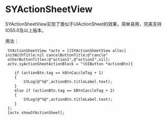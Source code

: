 # SYActionSheetView

SYActionSheetView实现了类似于UIActionSheet的效果，简单易用，完美支持IOS5.0及以上版本。

用法：
   
     SYActionSheetView *actv = [[SYActionSheetView alloc] initWithTitle:nil cancelButtonTitle:@"cancle"      
     otherButtonTitles:@"action1",@"action2",nil];
     actv.syActionSheetActionBlock = ^(UIButton *actionBtn){
        
        if (actionBtn.tag == kBtnCaccleTag + 1)
        {
            SYLog(@"%@",actionBtn.titleLabel.text);
        }
        else if (actionBtn.tag == kBtnCaccleTag + 2)
        {
            SYLog(@"%@",actionBtn.titleLabel.text);
        }
     };
     [actv showSYActionSheet];
